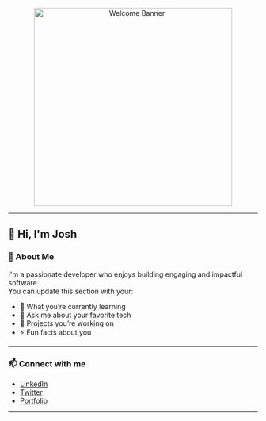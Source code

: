<p align="center">
  <img src="[https://media2.giphy.com/media/v1.Y2lkPTc5MGI3NjExZzUwM2Vrd2oxeXozYW9ja21lZzM5MTE4Y3hiNDYyOTI3ZnZvZTkxeCZlcD12MV9pbnRlcm5hbF9naWZfYnlfaWQmY3Q9Zw/26uf4OuKs0bQHZCCI/giphy.gif](https://media2.giphy.com/media/v1.Y2lkPTc5MGI3NjExMDJxMnI0bHN1NmV6bDFoOTl0YzFmNTFxbWp0cThlMTlwMTljZ2o3NiZlcD12MV9pbnRlcm5hbF9naWZfYnlfaWQmY3Q9Zw/l46CCgmlQ8DlLd31e/giphy.gif)" alt="Welcome Banner" width="400" />
</p>

---

## 👋 Hi, I'm Josh

### 🚀 About Me

I'm a passionate developer who enjoys building engaging and impactful software.  
You can update this section with your:

- 🌱 What you’re currently learning
- 💬 Ask me about your favorite tech
- 🔭 Projects you’re working on
- ⚡ Fun facts about you

---

### 📫 Connect with me

- [LinkedIn](#)
- [Twitter](#)
- [Portfolio](#)

---


